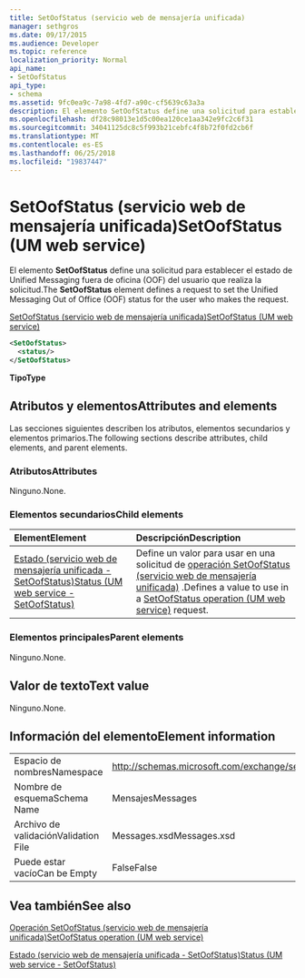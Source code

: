 ```yaml
---
title: SetOofStatus (servicio web de mensajería unificada)
manager: sethgros
ms.date: 09/17/2015
ms.audience: Developer
ms.topic: reference
localization_priority: Normal
api_name:
- SetOofStatus
api_type:
- schema
ms.assetid: 9fc0ea9c-7a98-4fd7-a90c-cf5639c63a3a
description: El elemento SetOofStatus define una solicitud para establecer el estado de Unified Messaging fuera de oficina (OOF) del usuario que realiza la solicitud.
ms.openlocfilehash: df28c98013e1d5c00ea120ce1aa342e9fc2c6f31
ms.sourcegitcommit: 34041125dc8c5f993b21cebfc4f8b72f0fd2cb6f
ms.translationtype: MT
ms.contentlocale: es-ES
ms.lasthandoff: 06/25/2018
ms.locfileid: "19837447"
---
```

# <a name="setoofstatus-um-web-service"></a><span data-ttu-id="d71d1-103">SetOofStatus (servicio web de mensajería unificada)</span><span class="sxs-lookup"><span data-stu-id="d71d1-103">SetOofStatus (UM web service)</span></span>

<span data-ttu-id="d71d1-104">El elemento **SetOofStatus** define una solicitud para establecer el estado de Unified Messaging fuera de oficina (OOF) del usuario que realiza la solicitud.</span><span class="sxs-lookup"><span data-stu-id="d71d1-104">The **SetOofStatus** element defines a request to set the Unified Messaging Out of Office (OOF) status for the user who makes the request.</span></span> 
  
[<span data-ttu-id="d71d1-105">SetOofStatus (servicio web de mensajería unificada)</span><span class="sxs-lookup"><span data-stu-id="d71d1-105">SetOofStatus (UM web service)</span></span>](setoofstatus-um-web-service.md)
  
```xml
<SetOofStatus>
  <status/>
</SetOofStatus>
```

 <span data-ttu-id="d71d1-106">**Tipo**</span><span class="sxs-lookup"><span data-stu-id="d71d1-106">**Type**</span></span>
## <a name="attributes-and-elements"></a><span data-ttu-id="d71d1-107">Atributos y elementos</span><span class="sxs-lookup"><span data-stu-id="d71d1-107">Attributes and elements</span></span>

<span data-ttu-id="d71d1-108">Las secciones siguientes describen los atributos, elementos secundarios y elementos primarios.</span><span class="sxs-lookup"><span data-stu-id="d71d1-108">The following sections describe attributes, child elements, and parent elements.</span></span>
  
### <a name="attributes"></a><span data-ttu-id="d71d1-109">Atributos</span><span class="sxs-lookup"><span data-stu-id="d71d1-109">Attributes</span></span>

<span data-ttu-id="d71d1-110">Ninguno.</span><span class="sxs-lookup"><span data-stu-id="d71d1-110">None.</span></span>
  
### <a name="child-elements"></a><span data-ttu-id="d71d1-111">Elementos secundarios</span><span class="sxs-lookup"><span data-stu-id="d71d1-111">Child elements</span></span>

|<span data-ttu-id="d71d1-112">**Element**</span><span class="sxs-lookup"><span data-stu-id="d71d1-112">**Element**</span></span>|<span data-ttu-id="d71d1-113">**Descripción**</span><span class="sxs-lookup"><span data-stu-id="d71d1-113">**Description**</span></span>|
|:-----|:-----|
|[<span data-ttu-id="d71d1-114">Estado (servicio web de mensajería unificada - SetOofStatus)</span><span class="sxs-lookup"><span data-stu-id="d71d1-114">Status (UM web service - SetOofStatus)</span></span>](status-um-web-servicesetoofstatus.md) <br/> |<span data-ttu-id="d71d1-115">Define un valor para usar en una solicitud de [operación SetOofStatus (servicio web de mensajería unificada)](setoofstatus-operation-um-web-service.md) .</span><span class="sxs-lookup"><span data-stu-id="d71d1-115">Defines a value to use in a [SetOofStatus operation (UM web service)](setoofstatus-operation-um-web-service.md) request.</span></span>  <br/> |
   
### <a name="parent-elements"></a><span data-ttu-id="d71d1-116">Elementos principales</span><span class="sxs-lookup"><span data-stu-id="d71d1-116">Parent elements</span></span>

<span data-ttu-id="d71d1-117">Ninguno.</span><span class="sxs-lookup"><span data-stu-id="d71d1-117">None.</span></span>
  
## <a name="text-value"></a><span data-ttu-id="d71d1-118">Valor de texto</span><span class="sxs-lookup"><span data-stu-id="d71d1-118">Text value</span></span>

<span data-ttu-id="d71d1-119">Ninguno.</span><span class="sxs-lookup"><span data-stu-id="d71d1-119">None.</span></span>
  
## <a name="element-information"></a><span data-ttu-id="d71d1-120">Información del elemento</span><span class="sxs-lookup"><span data-stu-id="d71d1-120">Element information</span></span>

|||
|:-----|:-----|
|<span data-ttu-id="d71d1-121">Espacio de nombres</span><span class="sxs-lookup"><span data-stu-id="d71d1-121">Namespace</span></span>  <br/> |http://schemas.microsoft.com/exchange/services/2006/messages  <br/> |
|<span data-ttu-id="d71d1-122">Nombre de esquema</span><span class="sxs-lookup"><span data-stu-id="d71d1-122">Schema Name</span></span>  <br/> |<span data-ttu-id="d71d1-123">Mensajes</span><span class="sxs-lookup"><span data-stu-id="d71d1-123">Messages</span></span>  <br/> |
|<span data-ttu-id="d71d1-124">Archivo de validación</span><span class="sxs-lookup"><span data-stu-id="d71d1-124">Validation File</span></span>  <br/> |<span data-ttu-id="d71d1-125">Messages.xsd</span><span class="sxs-lookup"><span data-stu-id="d71d1-125">Messages.xsd</span></span>  <br/> |
|<span data-ttu-id="d71d1-126">Puede estar vacío</span><span class="sxs-lookup"><span data-stu-id="d71d1-126">Can be Empty</span></span>  <br/> |<span data-ttu-id="d71d1-127">False</span><span class="sxs-lookup"><span data-stu-id="d71d1-127">False</span></span>  <br/> |
   
## <a name="see-also"></a><span data-ttu-id="d71d1-128">Vea también</span><span class="sxs-lookup"><span data-stu-id="d71d1-128">See also</span></span>



[<span data-ttu-id="d71d1-129">Operación SetOofStatus (servicio web de mensajería unificada)</span><span class="sxs-lookup"><span data-stu-id="d71d1-129">SetOofStatus operation (UM web service)</span></span>](setoofstatus-operation-um-web-service.md)
  
[<span data-ttu-id="d71d1-130">Estado (servicio web de mensajería unificada - SetOofStatus)</span><span class="sxs-lookup"><span data-stu-id="d71d1-130">Status (UM web service - SetOofStatus)</span></span>](status-um-web-servicesetoofstatus.md)

